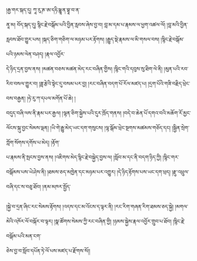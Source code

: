﻿  
།རྒྱ་གར་སྐད་དུ། ཀཱ་རུ་ཎ་ཨ་དཧི་ཥྛཱ་ན་བྷཱ་བ་ན་  
ནཱ་མ། བོད་སྐད་དུ། སྙིང་རྗེ་བསྒོམ་པའི་བྱིན་རླབས་ཞེས་བྱ་བ། བླ་མ་དམ་པ་རྣམས་ལ་ཕྱག་འཚལ་ལོ། །བླ་མའི་བྱིན་རླབས་ཐོབ་གྱུར་པས། །སྐད་ཅིག་གཅིག་ལ་མཉམ་པར་རྟོགས། །རྒྱུད་སྡེ་རྣམས་ལ་མི་གསལ་བས། །སྙིང་རྗེ་བསྒོམ་པའི་ཉམས་ལེན་བཤད། །རྣལ་འབྱོར་  
དེ་ཉིད་དྲན་བྱས་ནས། །མཚན་བཅས་མཚན་མེད་རང་བཞིན་གྱིས། །སྙིང་གའི་དབུས་སུ་ཐིག་ལེ་ནི། །མུན་པའི་རབ་རིབ་བསལ་གྱུར་བ། །ཟླ་རྩེའི་སྟེང་དུ་བསམ་པར་བྱ། །རང་བཞིན་བདག་པོ་རོལ་མཛད་པ། །དྲག་པོའི་གཟི་བརྗིད་ཕྲེང་བས་བརྒྱན། །ཧེ་རུ་ཀ་དཔལ་མགོན་པོ་ཆེ། །  
བདུད་བཞི་ལས་ནི་རྣམ་པར་རྒྱལ། །ལྷན་ཅིག་སྐྱེས་པའི་དུར་ཁྲོད་གནས། །བདེ་བ་ཆེན་པོ་དགའ་བའི་མཆོག་རོ་མྱང་ལོངས་སྐུ་བྱང་སེམས་ལྡན། །ཡི་གེ་རྒྱུ་མེད་ཡང་དག་གསུངས། །ལྷ་སྒོམ་ཕྲེང་སྔགས་མཚམས་གཅོད་དང། །སྦྱིན་སྲེག་ཀློག་སོགས་དགོས་པ་མེད། །རྟོག་  
པ་རྣམས་ནི་སྤངས་བྱས་ནས། །འཇིགས་མེད་སྙིང་རྗེ་བསྐྱེད་བྱས་ལ། །སློབ་མ་དང་ནི་བདག་ཉིད་ཀྱི། །སྙིང་གར་བསྒོམས་པས་ཡེ་ཤེས་ནི། །ཐམས་ཅད་མཁྱེན་དང་མཉམ་པར་འགྱུར། །དེ་ཉིད་རྟོགས་པས་ཡང་དག་ཕྲད། །རྫུ་འཕྲུལ་བཞི་དང་ས་བཅུ་ཐོབ། །ནམ་མཁར་སྤྱོད་  
  
།སྐྱེ་བ་དྲན་ཞིང་རང་སེམས་རྟོགས། །འདས་དང་མ་འོངས་ད་ལྟར་ནི། །རང་རིག་གཞན་རིག་ཐམས་ཅད་སྐྱེ། །མགལ་མེའི་འཁོར་ལོ་བསྐོར་བ་ལྟར། །སྣ་ཚོགས་སེམས་ཀྱི་རང་བཞིན་གྱི། །ཉམས་སྐྱེས་རྣལ་འབྱོར་གྲུབ་པ་ཐོབ། །སྙིང་རྗེ་བསྒོམ་པའི་མན་ངག་  
ཅེས་བྱ་བ་སློབ་དཔོན་ཏེ་ལོ་པས་མཛད་པ་རྫོགས་སོ།།  
  
  
